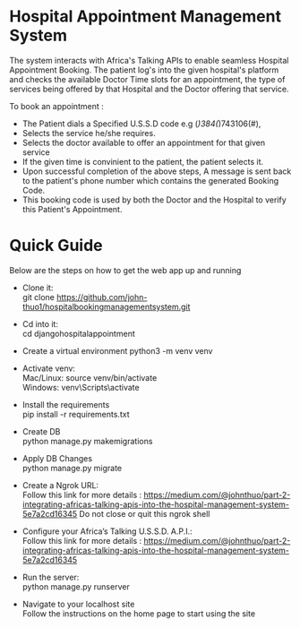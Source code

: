 # Hospital Appointment Management System
The system interacts with Africa's Talking APIs to enable seamless Hospital Appointment Booking. 
The patient log's into the given hospital's platform and checks the available Doctor Time slots for an appointment, the type of services being offered by that Hospital and the Doctor offering that service.

To book an appointment :
 - The Patient dials a Specified U.S.S.D code e.g (*)384(*)743106(#), 
 - Selects the service he/she requires.
 - Selects the doctor available to offer an appointment for that given service
 - If the given time is convinient to the patient, the patient selects it.
 - Upon successful completion of the above steps, A message is sent back to the patient's phone number which contains the generated Booking Code. 
 - This booking code is used by both the Doctor and the Hospital to verify this Patient's Appointment.
  
# Quick Guide <br />

Below are the steps on how to get the web app up and running

- Clone it: <br />
    git clone https://github.com/john-thuo1/hospitalbookingmanagementsystem.git <br />

- Cd into it: <br />
    cd djangohospitalappointment <br />

- Create a virtual environment
    python3 -m venv venv <br />
     
- Activate venv: <br />
    Mac/Linux: source venv/bin/activate <br />
    Windows: venv\Scripts\activate <br />
    
- Install the requirements <br />
    pip install -r requirements.txt <br />
    
- Create DB <br />
    python manage.py makemigrations <br />
    
- Apply DB Changes <br />
    python manage.py migrate <br />
    
- Create a Ngrok URL: <br />
      Follow this link for more details : https://medium.com/@johnthuo/part-2-integrating-africas-talking-apis-into-the-hospital-management-system-5e7a2cd16345
      Do not close or quit this ngrok shell <br />
 
- Configure your Africa’s Talking U.S.S.D. A.P.I.: <br />
      Follow this link for more details : https://medium.com/@johnthuo/part-2-integrating-africas-talking-apis-into-the-hospital-management-system-5e7a2cd16345
      

- Run the server: <br />
   python manage.py runserver <br />

- Navigate to your localhost site <br />
   Follow the instructions on the home page to start using the site
  
  



